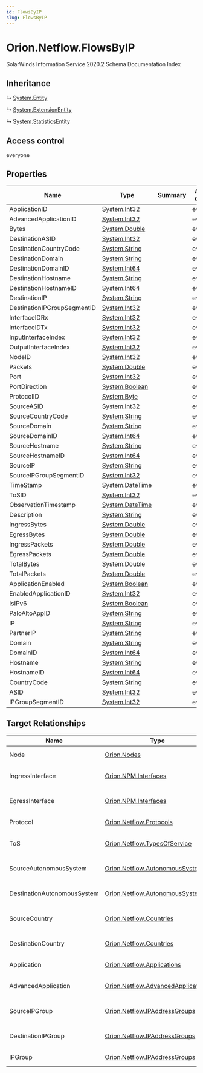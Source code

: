 ```yaml
---
id: FlowsByIP
slug: FlowsByIP
---
```


# Orion.Netflow.FlowsByIP

SolarWinds Information Service 2020.2 Schema Documentation Index

## Inheritance

↳ [System.Entity](./../System/Entity)

↳ [System.ExtensionEntity](./../System/ExtensionEntity)

↳ [System.StatisticsEntity](./../System/StatisticsEntity)

## Access control

everyone

## Properties

| Name | Type | Summary | Access Control |
| ------ | ------ | ------ | ------ |
| ApplicationID | [System.Int32](https://docs.microsoft.com/en-us/dotnet/api/system.int32) |  | everyone |
| AdvancedApplicationID | [System.Int32](https://docs.microsoft.com/en-us/dotnet/api/system.int32) |  | everyone |
| Bytes | [System.Double](https://docs.microsoft.com/en-us/dotnet/api/system.double) |  | everyone |
| DestinationASID | [System.Int32](https://docs.microsoft.com/en-us/dotnet/api/system.int32) |  | everyone |
| DestinationCountryCode | [System.String](https://docs.microsoft.com/en-us/dotnet/api/system.string) |  | everyone |
| DestinationDomain | [System.String](https://docs.microsoft.com/en-us/dotnet/api/system.string) |  | everyone |
| DestinationDomainID | [System.Int64](https://docs.microsoft.com/en-us/dotnet/api/system.int64) |  | everyone |
| DestinationHostname | [System.String](https://docs.microsoft.com/en-us/dotnet/api/system.string) |  | everyone |
| DestinationHostnameID | [System.Int64](https://docs.microsoft.com/en-us/dotnet/api/system.int64) |  | everyone |
| DestinationIP | [System.String](https://docs.microsoft.com/en-us/dotnet/api/system.string) |  | everyone |
| DestinationIPGroupSegmentID | [System.Int32](https://docs.microsoft.com/en-us/dotnet/api/system.int32) |  | everyone |
| InterfaceIDRx | [System.Int32](https://docs.microsoft.com/en-us/dotnet/api/system.int32) |  | everyone |
| InterfaceIDTx | [System.Int32](https://docs.microsoft.com/en-us/dotnet/api/system.int32) |  | everyone |
| InputInterfaceIndex | [System.Int32](https://docs.microsoft.com/en-us/dotnet/api/system.int32) |  | everyone |
| OutputInterfaceIndex | [System.Int32](https://docs.microsoft.com/en-us/dotnet/api/system.int32) |  | everyone |
| NodeID | [System.Int32](https://docs.microsoft.com/en-us/dotnet/api/system.int32) |  | everyone |
| Packets | [System.Double](https://docs.microsoft.com/en-us/dotnet/api/system.double) |  | everyone |
| Port | [System.Int32](https://docs.microsoft.com/en-us/dotnet/api/system.int32) |  | everyone |
| PortDirection | [System.Boolean](https://docs.microsoft.com/en-us/dotnet/api/system.boolean) |  | everyone |
| ProtocolID | [System.Byte](https://docs.microsoft.com/en-us/dotnet/api/system.byte) |  | everyone |
| SourceASID | [System.Int32](https://docs.microsoft.com/en-us/dotnet/api/system.int32) |  | everyone |
| SourceCountryCode | [System.String](https://docs.microsoft.com/en-us/dotnet/api/system.string) |  | everyone |
| SourceDomain | [System.String](https://docs.microsoft.com/en-us/dotnet/api/system.string) |  | everyone |
| SourceDomainID | [System.Int64](https://docs.microsoft.com/en-us/dotnet/api/system.int64) |  | everyone |
| SourceHostname | [System.String](https://docs.microsoft.com/en-us/dotnet/api/system.string) |  | everyone |
| SourceHostnameID | [System.Int64](https://docs.microsoft.com/en-us/dotnet/api/system.int64) |  | everyone |
| SourceIP | [System.String](https://docs.microsoft.com/en-us/dotnet/api/system.string) |  | everyone |
| SourceIPGroupSegmentID | [System.Int32](https://docs.microsoft.com/en-us/dotnet/api/system.int32) |  | everyone |
| TimeStamp | [System.DateTime](https://docs.microsoft.com/en-us/dotnet/api/system.datetime) |  | everyone |
| ToSID | [System.Int32](https://docs.microsoft.com/en-us/dotnet/api/system.int32) |  | everyone |
| ObservationTimestamp | [System.DateTime](https://docs.microsoft.com/en-us/dotnet/api/system.datetime) |  | everyone |
| Description | [System.String](https://docs.microsoft.com/en-us/dotnet/api/system.string) |  | everyone |
| IngressBytes | [System.Double](https://docs.microsoft.com/en-us/dotnet/api/system.double) |  | everyone |
| EgressBytes | [System.Double](https://docs.microsoft.com/en-us/dotnet/api/system.double) |  | everyone |
| IngressPackets | [System.Double](https://docs.microsoft.com/en-us/dotnet/api/system.double) |  | everyone |
| EgressPackets | [System.Double](https://docs.microsoft.com/en-us/dotnet/api/system.double) |  | everyone |
| TotalBytes | [System.Double](https://docs.microsoft.com/en-us/dotnet/api/system.double) |  | everyone |
| TotalPackets | [System.Double](https://docs.microsoft.com/en-us/dotnet/api/system.double) |  | everyone |
| ApplicationEnabled | [System.Boolean](https://docs.microsoft.com/en-us/dotnet/api/system.boolean) |  | everyone |
| EnabledApplicationID | [System.Int32](https://docs.microsoft.com/en-us/dotnet/api/system.int32) |  | everyone |
| IsIPv6 | [System.Boolean](https://docs.microsoft.com/en-us/dotnet/api/system.boolean) |  | everyone |
| PaloAltoAppID | [System.String](https://docs.microsoft.com/en-us/dotnet/api/system.string) |  | everyone |
| IP | [System.String](https://docs.microsoft.com/en-us/dotnet/api/system.string) |  | everyone |
| PartnerIP | [System.String](https://docs.microsoft.com/en-us/dotnet/api/system.string) |  | everyone |
| Domain | [System.String](https://docs.microsoft.com/en-us/dotnet/api/system.string) |  | everyone |
| DomainID | [System.Int64](https://docs.microsoft.com/en-us/dotnet/api/system.int64) |  | everyone |
| Hostname | [System.String](https://docs.microsoft.com/en-us/dotnet/api/system.string) |  | everyone |
| HostnameID | [System.Int64](https://docs.microsoft.com/en-us/dotnet/api/system.int64) |  | everyone |
| CountryCode | [System.String](https://docs.microsoft.com/en-us/dotnet/api/system.string) |  | everyone |
| ASID | [System.Int32](https://docs.microsoft.com/en-us/dotnet/api/system.int32) |  | everyone |
| IPGroupSegmentID | [System.Int32](https://docs.microsoft.com/en-us/dotnet/api/system.int32) |  | everyone |

## Target Relationships

| Name | Type | Notes |
| ------ | ------ | ------ |
| Node | [Orion.Nodes](./../Orion/Nodes) | Defined by relationship Orion.Netflow.NodesReferencesFlowsByIP (System.Reference) |
| IngressInterface | [Orion.NPM.Interfaces](./../Orion.NPM/Interfaces) | Defined by relationship Orion.Netflow.IngressInterfacesReferencesFlowsByIP (System.Reference) |
| EgressInterface | [Orion.NPM.Interfaces](./../Orion.NPM/Interfaces) | Defined by relationship Orion.Netflow.EgressInterfacesReferencesFlowsByIP (System.Reference) |
| Protocol | [Orion.Netflow.Protocols](./../Orion.Netflow/Protocols) | Defined by relationship Orion.Netflow.ProtocolsReferencesFlowsByIP (System.Reference) |
| ToS | [Orion.Netflow.TypesOfService](./../Orion.Netflow/TypesOfService) | Defined by relationship Orion.Netflow.TypesOfServiceReferencesFlowsByIP (System.Reference) |
| SourceAutonomousSystem | [Orion.Netflow.AutonomousSystems](./../Orion.Netflow/AutonomousSystems) | Defined by relationship Orion.Netflow.SourceAutonomousSystemsReferencesFlowsByIP (System.Reference) |
| DestinationAutonomousSystem | [Orion.Netflow.AutonomousSystems](./../Orion.Netflow/AutonomousSystems) | Defined by relationship Orion.Netflow.DestinationAutonomousSystemsReferencesFlowsByIP (System.Reference) |
| SourceCountry | [Orion.Netflow.Countries](./../Orion.Netflow/Countries) | Defined by relationship Orion.Netflow.SourceCountryReferencesFlowsByIP (System.Reference) |
| DestinationCountry | [Orion.Netflow.Countries](./../Orion.Netflow/Countries) | Defined by relationship Orion.Netflow.DestinationCountryReferencesFlowsByIP (System.Reference) |
| Application | [Orion.Netflow.Applications](./../Orion.Netflow/Applications) | Defined by relationship Orion.Netflow.ApplicationReferencesFlowsByIP (System.Reference) |
| AdvancedApplication | [Orion.Netflow.AdvancedApplications](./../Orion.Netflow/AdvancedApplications) | Defined by relationship Orion.Netflow.AdvancedApplicationReferencesFlowsByIP (System.Reference) |
| SourceIPGroup | [Orion.Netflow.IPAddressGroups](./../Orion.Netflow/IPAddressGroups) | Defined by relationship Orion.Netflow.SourceIPAddressGroupsReferencesFlowsByIP (System.Reference) |
| DestinationIPGroup | [Orion.Netflow.IPAddressGroups](./../Orion.Netflow/IPAddressGroups) | Defined by relationship Orion.Netflow.DestinationIPAddressGroupsReferencesFlowsByIP (System.Reference) |
| IPGroup | [Orion.Netflow.IPAddressGroups](./../Orion.Netflow/IPAddressGroups) | Defined by relationship Orion.Netflow.FlowsByIPReferencesIPGroups (System.Reference) |

